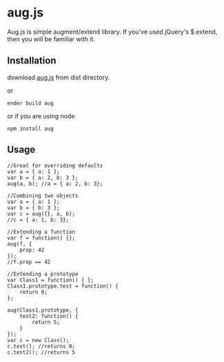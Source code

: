# aug.js
Aug.js is simple augment/extend library.  If you've used jQuery's $.extend, then you will be familiar with it.

## Installation

download [aug.js](https://github.com/jgallen23/aug/raw/master/dist/aug.js) from dist directory. 

or

	ender build aug 

or if you are using node

	npm install aug

## Usage

	//Great for overriding defaults
	var a = { a: 1 };
	var b = { a: 2, b: 3 };
	aug(a, b); //a = { a: 2, b: 3};

	//Combining two objects
	var a = { a: 1 };
	var b = { b: 3 };
	var c = aug({}, a, b); 
	//c = { a: 1, b: 3};

	//Extending a function
	var f = function() {};
	aug(f, {
		prop: 42
	});
	//f.prop == 42

	//Extending a prototype
	var Class1 = function() { };
	Class1.prototype.test = function() {
		return 0;
	};

	aug(Class1.prototype, {
		test2: function() {
			return 5;
		}
	});
	var c = new Class();
	c.test(); //returns 0;
	c.test2(); //returns 5


